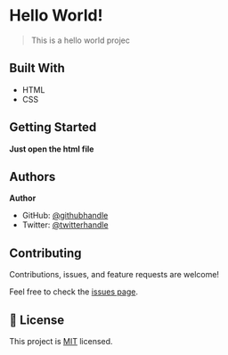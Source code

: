
# Hello World!

> This is a hello world projec

## Built With

- HTML
- CSS

## Getting Started

**Just open the html file**

## Authors

 **Author**

- GitHub: [@githubhandle](https://github.com/greg0109)
- Twitter: [@twitterhandle](https://twitter.com/greg_0109)


## Contributing

Contributions, issues, and feature requests are welcome!

Feel free to check the [issues page](issues/).

## 📝 License

This project is [MIT](lic.url) licensed.